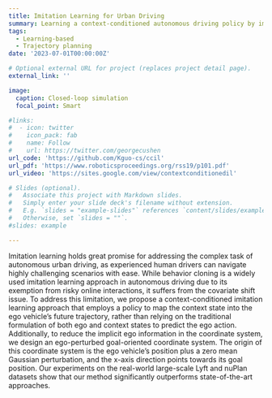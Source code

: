 ```yaml
---
title: Imitation Learning for Urban Driving
summary: Learning a context-conditioned autonomous driving policy by imitating from human driver's demonstration. 
tags:
  - Learning-based
  - Trajectory planning
date: '2023-07-01T00:00:00Z'

# Optional external URL for project (replaces project detail page).
external_link: ''

image:
  caption: Closed-loop simulation
  focal_point: Smart

#links:
#  - icon: twitter
#    icon_pack: fab
#    name: Follow
#    url: https://twitter.com/georgecushen
url_code: 'https://github.com/Kguo-cs/ccil'
url_pdf: 'https://www.roboticsproceedings.org/rss19/p101.pdf'
url_video: 'https://sites.google.com/view/contextconditionedil'

# Slides (optional).
#   Associate this project with Markdown slides.
#   Simply enter your slide deck's filename without extension.
#   E.g. `slides = "example-slides"` references `content/slides/example-slides.md`.
#   Otherwise, set `slides = ""`.
#slides: example

---
```


Imitation learning holds great promise for addressing the complex task of autonomous urban driving, as experienced human drivers can navigate highly challenging scenarios with ease. While behavior cloning is a widely used imitation learning approach in autonomous driving due to its exemption from risky online interactions, it suffers from the covariate shift issue. To address this limitation, we propose a context-conditioned imitation learning approach that employs a policy to map the context state into the ego vehicle’s future trajectory, rather than relying on the traditional formulation of both ego and context states to predict the ego action. Additionally, to reduce the implicit ego information in the coordinate system, we design an ego-perturbed goal-oriented coordinate system. The origin of this coordinate system is the ego vehicle’s position plus a zero mean Gaussian perturbation, and the x-axis direction points towards its goal position. Our experiments on the real-world large-scale Lyft and nuPlan datasets show that our method significantly outperforms state-of-the-art approaches.
